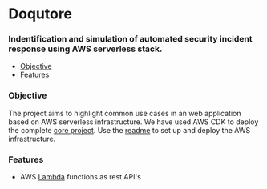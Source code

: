 
# Doqutore
### Indentification and simulation of automated security incident response using AWS serverless stack. 
- [Objective](#objective)
- [Features](#features)

### Objective
The project aims to highlight common use cases in an web application based on AWS serverless infrastructure. We have used AWS CDK to deploy the complete [core project](https://github.com/Doqutor/doqutor-core/tree/master/infra). Use the [readme](https://github.com/Doqutor/doqutor-core/blob/master/infra/README.md) to set up and deploy the AWS infrastructure.

### Features
- AWS [Lambda](https://github.com/Doqutor/doqutor-core/tree/master/infra/lambda/api) functions as rest API's
